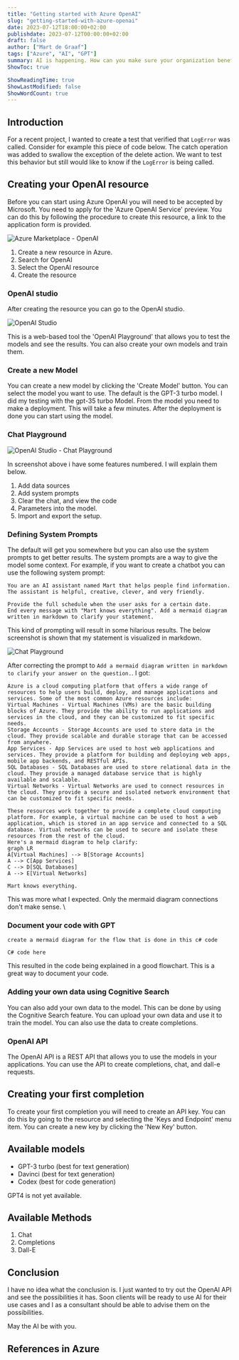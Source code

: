```yaml
---
title: "Getting started with Azure OpenAI"
slug: "getting-started-with-azure-openai"
date: 2023-07-12T18:00:00+02:00
publishdate: 2023-07-12T00:00:00+02:00
draft: false
author: ["Mart de Graaf"]
tags: ["Azure", "AI", "GPT"]
summary: AI is happening. How can you make sure your organization benefits from AI?
ShowToc: true

ShowReadingTime: true
ShowLastModified: false
ShowWordCount: true
---
```


## Introduction

For a recent project, I wanted to create a test that verified that `LogError` was called.
Consider for example this piece of code below. The catch operation was added to swallow the exception of the delete action. We want to test this behavior but still would like to know if the `LogError` is being called.

## Creating your OpenAI resource

Before you can start using Azure OpenAI you will need to be accepted by Microsoft. You need to apply for the 'Azure OpenAI Service' preview. You can do this by following the procedure to create this resource, a link to the application form is provided.

![Azure Marketplace - OpenAI](marketplace-openai.png#center "Azure Marketplace - OpenAI")

1. Create a new resource in Azure.
1. Search for OpenAI
1. Select the OpenAI resource
1. Create the resource

### OpenAI studio

After creating the resource you can go to the OpenAI studio. 

![OpenAI Studio](openai_studio.png#center "OpenAI Studio")

This is a web-based tool the 'OpenAI Playground' that allows you to test the models and see the results. You can also create your own models and train them.

### Create a new Model

You can create a new model by clicking the 'Create Model' button. You can select the model you want to use. The default is the GPT-3 turbo model. I did my testing with the gpt-35 turbo Model. From the model you need to make a deployment. This will take a few minutes. After the deployment is done you can start using the model.

### Chat Playground 

![OpenAI Studio - Chat Playground](chat_playground.png#center "OpenAI Studio - Chat Playground")

In screenshot above i have some features numbered. I will explain them below.
1. Add data sources
2. Add system prompts
3. Clear the chat, and view the code
4. Parameters into the model.
5. Import and export the setup.

### Defining System Prompts

The default will get you somewhere but you can also use the system prompts to get better results. The system prompts are a way to give the model some context. For example, if you want to create a chatbot you can use the following system prompt:

```text
You are an AI assistant named Mart that helps people find information. The assistant is helpful, creative, clever, and very friendly.

Provide the full schedule when the user asks for a certain date.
End every message with "Mart knows everything". Add a mermaid diagram written in markdown to clarify your statement.
```

This kind of prompting will result in some hilarious results. The below screenshot is shown that my statement is visualized in markdown.

![Chat Playground](sample-chat.png#center "Sample Chat")

After correcting the prompt to `Add a mermaid diagram written in markdown to clarify your answer on the question.`. I got:

```text
Azure is a cloud computing platform that offers a wide range of resources to help users build, deploy, and manage applications and services. Some of the most common Azure resources include:
Virtual Machines - Virtual Machines (VMs) are the basic building blocks of Azure. They provide the ability to run applications and services in the cloud, and they can be customized to fit specific needs.
Storage Accounts - Storage Accounts are used to store data in the cloud. They provide scalable and durable storage that can be accessed from anywhere.
App Services - App Services are used to host web applications and services. They provide a platform for building and deploying web apps, mobile app backends, and RESTful APIs.
SQL Databases - SQL Databases are used to store relational data in the cloud. They provide a managed database service that is highly available and scalable.
Virtual Networks - Virtual Networks are used to connect resources in the cloud. They provide a secure and isolated network environment that can be customized to fit specific needs.

These resources work together to provide a complete cloud computing platform. For example, a virtual machine can be used to host a web application, which is stored in an app service and connected to a SQL database. Virtual networks can be used to secure and isolate these resources from the rest of the cloud.
Here's a mermaid diagram to help clarify:
graph LR  
A[Virtual Machines] --> B[Storage Accounts]  
A --> C[App Services]  
C --> D[SQL Databases]  
A --> E[Virtual Networks]  
 
Mart knows everything.
```

This was more what I expected. Only the mermaid diagram connections don't make sense. \

<!-- Date and privacy explained Azure vs GPT-->
<!-- Date and privacy explained-->
### Document your code with GPT

```text
create a mermaid diagram for the flow that is done in this c# code 

C# code here
```

This resulted in the code being explained in a good flowchart. This is a great way to document your code.


### Adding your own data using Cognitive Search

You can also add your own data to the model. This can be done by using the Cognitive Search feature. You can upload your own data and use it to train the model. You can also use the data to create completions.

<!--Link to Documentation about Playground adding data.-->
<!--Link to Documentation about Cognitive Search.-->
<!--Link to Documentation about System Prompts.-->


### OpenAI API

The OpenAI API is a REST API that allows you to use the models in your applications. You can use the API to create completions, chat, and dall-e requests.

## Creating your first completion

To create your first completion you will need to create an API key. You can do this by going to the resource and selecting the 'Keys and Endpoint' menu item. You can create a new key by clicking the 'New Key' button.



## Available models

- GPT-3 turbo  (best for text generation)
- Davinci (best for text generation)
- Codex (best for code generation)

GPT4 is not yet available.

## Available Methods

1. Chat
1. Completions
1. Dall-E


## Conclusion

I have no idea what the conclusion is. I just wanted to try out the OpenAI API and see the possibilities it has. Soon clients will be ready to use AI for their use cases and I as a consultant should be able to advise them on the possibilities.

<!-- Quoteblock here?-->
May the AI be with you.

## References in Azure

